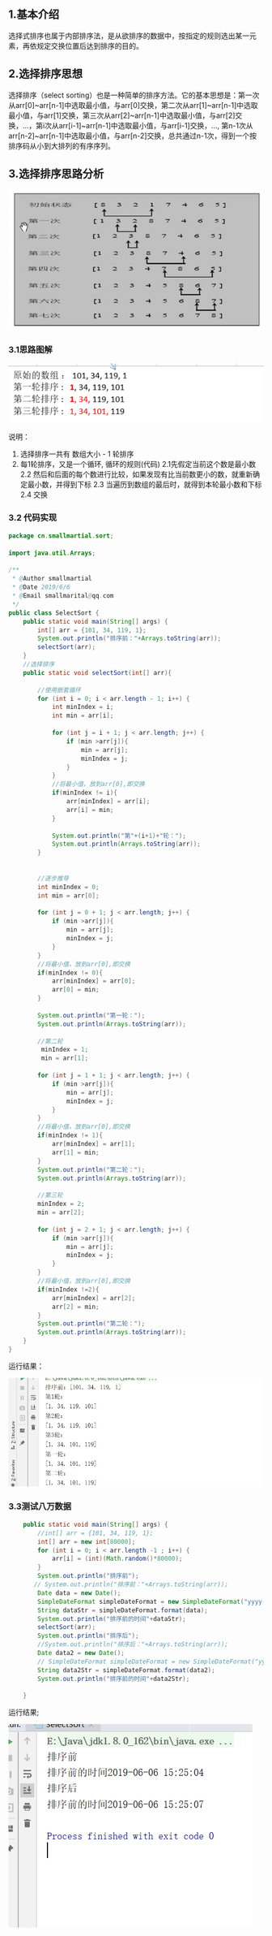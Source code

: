 ## 1.基本介绍

选择式排序也属于内部排序法，是从欲排序的数据中，按指定的规则选出某一元素，再依规定交换位置后达到排序的目的。

## 2.选择排序思想

选择排序（select sorting）也是一种简单的排序方法。它的基本思想是：第一次从arr[0]~arr[n-1]中选取最小值，与arr[0]交换，第二次从arr[1]~arr[n-1]中选取最小值，与arr[1]交换，第三次从arr[2]~arr[n-1]中选取最小值，与arr[2]交换，…，第i次从arr[i-1]~arr[n-1]中选取最小值，与arr[i-1]交换，…, 第n-1次从arr[n-2]~arr[n-1]中选取最小值，与arr[n-2]交换，总共通过n-1次，得到一个按排序码从小到大排列的有序序列。

## 3.选择排序思路分析

![1559804180617](assets/1559804180617.png)

### 3.1思路图解

![1559804360746](assets/1559804360746.png)

说明：
1. 选择排序一共有 数组大小 - 1 轮排序
2. 每1轮排序，又是一个循环, 循环的规则(代码)
2.1先假定当前这个数是最小数
2.2 然后和后面的每个数进行比较，如果发现有比当前数更小的数，就重新确定最小数，并得到下标
2.3 当遍历到数组的最后时，就得到本轮最小数和下标
2.4 交换 

### 3.2 代码实现

```java
package cn.smallmartial.sort;

import java.util.Arrays;

/**
 * @Author smallmartial
 * @Date 2019/6/6
 * @Email smallmarital@qq.com
 */
public class SelectSort {
    public static void main(String[] args) {
        int[] arr = {101, 34, 119, 1};
        System.out.println("排序前："+Arrays.toString(arr));
        selectSort(arr);
    }
    //选择排序
    public static void selectSort(int[] arr){

        //使用嵌套循环
        for (int i = 0; i < arr.length - 1; i++) {
            int minIndex = i;
            int min = arr[i];

            for (int j = i + 1; j < arr.length; j++) {
                if (min >arr[j]){
                    min = arr[j];
                    minIndex = j;
                }
            }
            //将最小值，放到arr[0],即交换
            if(minIndex != i){
                arr[minIndex] = arr[i];
                arr[i] = min;
            }

            System.out.println("第"+(i+1)+"轮：");
            System.out.println(Arrays.toString(arr));
        }


        //逐步推导
        int minIndex = 0;
        int min = arr[0];

        for (int j = 0 + 1; j < arr.length; j++) {
            if (min >arr[j]){
                min = arr[j];
                minIndex = j;
            }
        }
        //将最小值，放到arr[0],即交换
        if(minIndex != 0){
            arr[minIndex] = arr[0];
            arr[0] = min;
        }

        System.out.println("第一轮：");
        System.out.println(Arrays.toString(arr));

        //第二轮
         minIndex = 1;
         min = arr[1];

        for (int j = 1 + 1; j < arr.length; j++) {
            if (min >arr[j]){
                min = arr[j];
                minIndex = j;
            }
        }
        //将最小值，放到arr[0],即交换
        if(minIndex != 1){
            arr[minIndex] = arr[1];
            arr[1] = min;
        }
        System.out.println("第二轮：");
        System.out.println(Arrays.toString(arr));

        //第三轮
        minIndex = 2;
        min = arr[2];

        for (int j = 2 + 1; j < arr.length; j++) {
            if (min >arr[j]){
                min = arr[j];
                minIndex = j;
            }
        }
        //将最小值，放到arr[0],即交换
        if(minIndex !=2){
            arr[minIndex] = arr[2];
            arr[2] = min;
        }
        System.out.println("第二轮：");
        System.out.println(Arrays.toString(arr));
    }
}

```

运行结果：

![1559805624831](assets/1559805624831.png)

### 3.3测试八万数据

```java
    public static void main(String[] args) {
        //int[] arr = {101, 34, 119, 1};
        int[] arr = new int[80000];
        for (int i = 0; i < arr.length -1 ; i++) {
            arr[i] = (int)(Math.random()*80000);
        }
        System.out.println("排序前");
       // System.out.println("排序前："+Arrays.toString(arr));
        Date data = new Date();
        SimpleDateFormat simpleDateFormat = new SimpleDateFormat("yyyy-MM-dd HH:mm:ss");
        String dataStr = simpleDateFormat.format(data);
        System.out.println("排序前的时间"+dataStr);
        selectSort(arr);
        System.out.println("排序后");
        //System.out.println("排序后："+Arrays.toString(arr));
        Date data2 = new Date();
        // SimpleDateFormat simpleDateFormat = new SimpleDateFormat("yyyy-MM-dd HH:mm:ss");
        String data2Str = simpleDateFormat.format(data2);
        System.out.println("排序前的时间"+data2Str);

    }
```

运行结果;

![1559805979124](assets/1559805979124.png)


